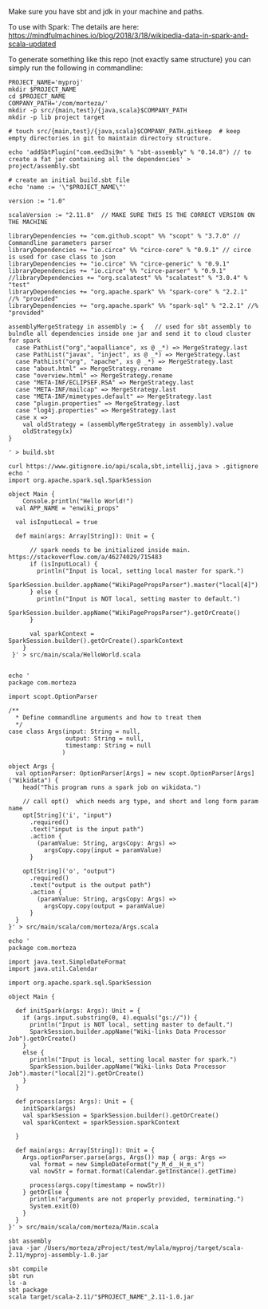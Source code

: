 Make sure you have sbt and jdk in your machine and paths.

To use with Spark: The details are here: <https://mindfulmachines.io/blog/2018/3/18/wikipedia-data-in-spark-and-scala-updated>

To generate something like this repo (not exactly same structure) you can simply run the following in commandline:

    PROJECT_NAME='myproj'
    mkdir $PROJECT_NAME
    cd $PROJECT_NAME
    COMPANY_PATH='/com/morteza/'
    mkdir -p src/{main,test}/{java,scala}$COMPANY_PATH
    mkdir -p lib project target
    
    # touch src/{main,test}/{java,scala}$COMPANY_PATH.gitkeep  # keep empty directories in git to maintain directory structure.
    
    echo 'addSbtPlugin("com.eed3si9n" % "sbt-assembly" % "0.14.8") // to create a fat jar containing all the dependencies' > project/assembly.sbt
    
    # create an initial build.sbt file
    echo 'name := '\"$PROJECT_NAME\"'
    
    version := "1.0"
    
    scalaVersion := "2.11.8"  // MAKE SURE THIS IS THE CORRECT VERSION ON THE MACHINE
    
    libraryDependencies += "com.github.scopt" %% "scopt" % "3.7.0" // Commandline parameters parser
    libraryDependencies += "io.circe" %% "circe-core" % "0.9.1" // circe is used for case class to json
    libraryDependencies += "io.circe" %% "circe-generic" % "0.9.1"
    libraryDependencies += "io.circe" %% "circe-parser" % "0.9.1"
    //libraryDependencies += "org.scalatest" %% "scalatest" % "3.0.4" % "test"
    libraryDependencies += "org.apache.spark" %% "spark-core" % "2.2.1" //% "provided"
    libraryDependencies += "org.apache.spark" %% "spark-sql" % "2.2.1" //% "provided"
    
    assemblyMergeStrategy in assembly := {   // used for sbt assembly to bulndle all dependencies inside one jar and send it to cloud cluster for spark
      case PathList("org","aopalliance", xs @ _*) => MergeStrategy.last
      case PathList("javax", "inject", xs @ _*) => MergeStrategy.last
      case PathList("org", "apache", xs @ _*) => MergeStrategy.last
      case "about.html" => MergeStrategy.rename
      case "overview.html" => MergeStrategy.rename
      case "META-INF/ECLIPSEF.RSA" => MergeStrategy.last
      case "META-INF/mailcap" => MergeStrategy.last
      case "META-INF/mimetypes.default" => MergeStrategy.last
      case "plugin.properties" => MergeStrategy.last
      case "log4j.properties" => MergeStrategy.last
      case x =>
        val oldStrategy = (assemblyMergeStrategy in assembly).value
        oldStrategy(x)
    }
    
    ' > build.sbt
    
    curl https://www.gitignore.io/api/scala,sbt,intellij,java > .gitignore
    echo '
    import org.apache.spark.sql.SparkSession
    
    object Main {
        Console.println("Hello World!")
      val APP_NAME = "enwiki_props"
    
      val isInputLocal = true
    
      def main(args: Array[String]): Unit = {
    
          // spark needs to be initialized inside main. https://stackoverflow.com/a/46274029/715483
          if (isInputLocal) {
            println("Input is local, setting local master for spark.")
            SparkSession.builder.appName("WikiPagePropsParser").master("local[4]").getOrCreate()
          } else {
            println("Input is NOT local, setting master to default.")
            SparkSession.builder.appName("WikiPagePropsParser").getOrCreate()
          }
    
          val sparkContext = SparkSession.builder().getOrCreate().sparkContext
        }
     }' > src/main/scala/HelloWorld.scala
    
    
    echo '
    package com.morteza
    
    import scopt.OptionParser
    
    /**
      * Define commandline arguments and how to treat them
      */
    case class Args(input: String = null,
                    output: String = null,
                    timestamp: String = null
                   )
    
    object Args {
      val optionParser: OptionParser[Args] = new scopt.OptionParser[Args]("Wikidata") {
        head("This program runs a spark job on wikidata.")
    
        // call opt()  which needs arg type, and short and long form param name
        opt[String]('i', "input")
          .required()
          .text("input is the input path")
          .action {
            (paramValue: String, argsCopy: Args) =>
              argsCopy.copy(input = paramValue)
          }
    
        opt[String]('o', "output")
          .required()
          .text("output is the output path")
          .action {
            (paramValue: String, argsCopy: Args) =>
              argsCopy.copy(output = paramValue)
          }
      }
    }' > src/main/scala/com/morteza/Args.scala
    
    echo '
    package com.morteza
    
    import java.text.SimpleDateFormat
    import java.util.Calendar
    
    import org.apache.spark.sql.SparkSession
    
    object Main {
    
      def initSpark(args: Args): Unit = {
        if (args.input.substring(0, 4).equals("gs://")) {
          println("Input is NOT local, setting master to default.")
          SparkSession.builder.appName("Wiki-links Data Processor Job").getOrCreate()
        }
        else {
          println("Input is local, setting local master for spark.")
          SparkSession.builder.appName("Wiki-links Data Processor Job").master("local[2]").getOrCreate()
        }
      }
    
      def process(args: Args): Unit = {
        initSpark(args)
        val sparkSession = SparkSession.builder().getOrCreate()
        val sparkContext = sparkSession.sparkContext
    
      }
    
      def main(args: Array[String]): Unit = {
        Args.optionParser.parse(args, Args()) map { args: Args =>
          val format = new SimpleDateFormat("y_M_d__H_m_s")
          val nowStr = format.format(Calendar.getInstance().getTime)
    
          process(args.copy(timestamp = nowStr))
        } getOrElse {
          println("arguments are not properly provided, terminating.")
          System.exit(0)
        }
      }
    }' > src/main/scala/com/morteza/Main.scala
    
    sbt assembly
    java -jar /Users/morteza/zProject/test/mylala/myproj/target/scala-2.11/myproj-assembly-1.0.jar
    
    sbt compile  
    sbt run
    ls -a
    sbt package
    scala target/scala-2.11/"$PROJECT_NAME"_2.11-1.0.jar
    
